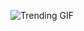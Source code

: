 
<!-- GIF_SECTION -->
![Trending GIF](https://media1.giphy.com/media/v1.Y2lkPThiYjIxNzcyaTljYWtleWVtMzI3MXpxbmV3aGk4Ynh4cnpvYTN0M21peHZxZmlsYiZlcD12MV9naWZzX3NlYXJjaCZjdD1n/ZVik7pBtu9dNS/giphy.gif)
<!-- END_GIF_SECTION -->
